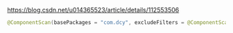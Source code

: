 https://blog.csdn.net/u014365523/article/details/112553506





```java
@ComponentScan(basePackages = "com.dcy", excludeFilters = @ComponentScan.Filter(type = FilterType.REGEX, pattern = "com.dcy.qxyy.task.*"))
```

